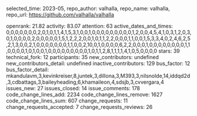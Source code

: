 selected_time: 2023-05,
repo_author: valhalla,
repo_name: valhalla,
repo_url: https://github.com/valhalla/valhalla

openrank: 21.82
activity: 83.07
attention: 63
active_dates_and_times: 0,0,0,0,0,0,0,2,0,1,0,1,1,4,1,5,3,1,0,0,1,0,0,0,0,0,0,0,0,0,1,2,0,0,4,5,4,1,0,3,1,2,0,3,0,1,0,0,0,0,2,0,0,0,0,0,1,5,1,2,2,2,0,0,1,0,1,1,2,2,0,0,0,1,1,0,0,1,5,3,3,4,0,2,4,6,2,5,2,1,3,0,0,2,1,0,0,0,0,0,0,0,1,1,0,0,2,10,0,1,0,0,0,0,6,2,2,0,0,0,1,0,0,0,0,0,0,0,0,1,1,0,0,0,0,1,0,1,0,0,1,0,0,0,0,0,0,0,0,0,1,0,1,1,2,8,1,1,1,1,4,1,0,5,0,0,0,0
stars: 39
technical_fork: 12
participants: 35
new_contributors: undefined
new_contributors_detail: undefined
inactive_contributors: 129
bus_factor: 12
bus_factor_detail: mkandulavm,3,kevinkreiser,8,juntek,3,dillona,3,M393,3,nilsnolde,14,iddqd2d,3,cdbattags,3,baileyheading,6,khamaileon,4,sdsjb,3,cvvergara,4
issues_new: 27
issues_closed: 14
issue_comments: 178
code_change_lines_add: 2234
code_change_lines_remove: 1627
code_change_lines_sum: 607
change_requests: 11
change_requests_accepted: 7
change_requests_reviews: 26
